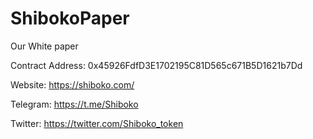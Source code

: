 # ShibokoPaper
Our White paper

Contract Address: 
0x45926FdfD3E1702195C81D565c671B5D1621b7Dd

Website:
https://shiboko.com/

Telegram:
https://t.me/Shiboko

Twitter:
https://twitter.com/Shiboko_token
